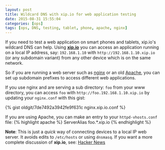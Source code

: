 ```yaml
---
layout: post
title: Wildcard DNS with xip.io for web application testing
date: 2015-08-31 15:55:04
categories: [ops]
tags: [ops, DNS, testing, tablet, phone, apache, nginx]
---
```


If you need to test a web application on smart phones and tablets,
xip.io's wildcard DNS can help. Using **[xip.io](http://xip.io/)** you can access an application
running on a local IP address, say: `192.168.1.10` with `http://192.168.1.10.xip.io` (or any
subdomain variant) from any other device which is on the same network.

So if you are running a web server such as [nginx](http://wiki.nginx.org/Main) or
an old [Apache](http://httpd.apache.org/), you can set up subdomain prefixes to access
different web applications.

If you use nginx and are serving a sub directory: `foo` from your www directory, you can access
`foo` with `http://foo.192.168.1.10.xip.io` by updating your `nginx.conf` with this gist:

{% gist oldgit/7de7492a3942fe9f631c nginx.xip.io.conf %}

If you are using Apache, you can make an entry to your `httpd-vhosts.conf` file:
{% highlight apache %}
ServerAlias foo.*.xip.io
{% endhighlight %}

**Note**: This is just a *quick* way of connecting devices to a local IP web server.
It avoids edits to `/etc/hosts` or using `dnsmasq`.
If you want a more complete discussion of **xip.io**, see: [Hacker News](https://news.ycombinator.com/item?id=7732457)
